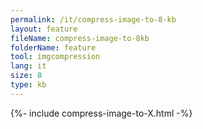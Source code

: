 ```yaml
---
permalink: /it/compress-image-to-8-kb
layout: feature
fileName: compress-image-to-8kb
folderName: feature
tool: imgcompression
lang: it
size: 8
type: kb
---
```


{%- include compress-image-to-X.html -%}
